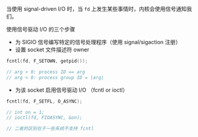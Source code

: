 当使用 signal-driven I/O 时，当 `fd` 上发生某些事情时，内核会使用信号通知我们。

使用信号驱动 I/O 的三个步骤
- 为 SIGIO 信号编写特定的信号处理程序（使用 signal/sigaction 注册）
- 设置 socket 文件描述符 owner 
```c
fcntl(fd, F_SETOWN, getpid());

// arg > 0: process ID == arg
// arg < 0: process group ID = |arg|
```
- 为该 socket 启用信号驱动 I/O （fcntl or ioctl）
```c
fcntl(fd, F_SETFL, O_ASYNC);

// int on = 1;
// ioctl(fd, FIOASYNC, &on);

// 二者的区别在于一些系统不支持 fcntl
```
